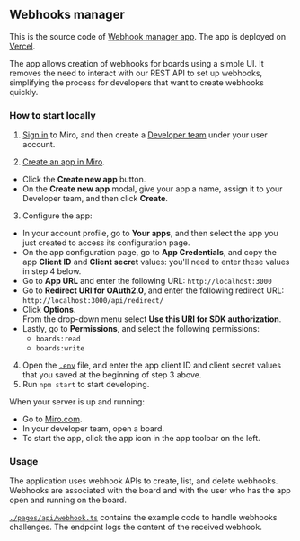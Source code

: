 ## Webhooks manager

This is the source code of [Webhook manager app](https://miro.com/marketplace/webhook-manager/).
The app is deployed on [Vercel](https://webhooks-manager-sepia.vercel.app/).

The app allows creation of webhooks for boards using a simple UI. It removes the need to interact with our REST API to set up webhooks, simplifying the process for developers that want to create webhooks quickly.

### How to start locally

1. [Sign in](https://miro.com/login/) to Miro, and then create a
   [Developer team](https://developers.miro.com/docs/create-a-developer-team)
   under your user account.

2. [Create an app in Miro](https://developers.miro.com/docs/build-your-first-hello-world-app#step-1-bootstrap-the-hello-world-app).

- Click the **Create new app** button.
- On the **Create new app** modal, give your app a name, assign it to your
  Developer team, and then click **Create**.

3. Configure the app:

- In your account profile, go to **Your apps**, and then select the app you just
  created to access its configuration page.
- On the app configuration page, go to **App Credentials**, and copy the app
  **Client ID** and **Client secret** values: you'll need to enter these values
  in step 4 below.
- Go to **App URL** and enter the following URL: `http://localhost:3000`
- Go to **Redirect URI for OAuth2.0**, and enter the following redirect URL:
  `http://localhost:3000/api/redirect/`
- Click **Options**. \
  From the drop-down menu select **Use this URI for SDK authorization**.
- Lastly, go to **Permissions**, and select the following permissions:
  - `boards:read`
  - `boards:write`

4. Open the [`.env`](.env) file, and enter the app client ID and client secret
   values that you saved at the beginning of step 3 above.
5. Run `npm start` to start developing.

When your server is up and running:

- Go to [Miro.com](https://miro.com).
- In your developer team, open a board.
- To start the app, click the app icon in the app toolbar on the left.

### Usage

The application uses webhook APIs to create, list, and delete webhooks. \
Webhooks are associated with the board and with the user who has the app open and running on the board.

[`./pages/api/webhook.ts`](./pages/api/webhook.ts) contains the example code to handle webhooks challenges. The endpoint logs the content of the received webhook.
